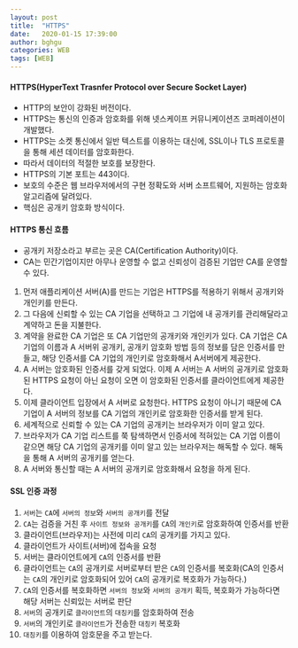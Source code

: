 ```yaml
---
layout: post
title:  "HTTPS"
date:   2020-01-15 17:39:00
author: bghgu
categories: WEB
tags: [WEB]
---
```


#### HTTPS(HyperText Trasnfer Protocol over Secure Socket Layer)
* HTTP의 보안이 강화된 버전이다.
* HTTPS는 통신의 인증과 암호화를 위해 넷스케이프 커뮤니케이션즈 코퍼레이션이 개발했다.
* HTTPS는 소켓 통신에서 일반 텍스트를 이용하는 대신에, SSL이나 TLS 프로토콜을 통해 세션 데이터를 암호화한다.
* 따라서 데이터의 적절한 보호를 보장한다.
* HTTPS의 기본 포트는 443이다.
* 보호의 수준은 웹 브라우저에서의 구현 정확도와 서버 소프트웨어, 지원하는 암호화 알고리즘에 달려있다.
* 핵심은 공개키 암호화 방식이다.

#### HTTPS 통신 흐름
* 공개키 저장소라고 부르는 곳은 CA(Certification Authority)이다.
* CA는 민간기업이지만 아무나 운영할 수 없고 신뢰성이 검증된 기업만 CA를 운영할 수 있다.
1. 먼저 애플리케이션 서버(A)를 만드는 기업은 HTTPS를 적용하기 위해서 공개키와 개인키를 만든다.
2. 그 다음에 신뢰할 수 있는 CA 기업을 선택하고 그 기업에 내 공개키를 관리해달라고 계약하고 돈을 지불한다.
3. 계약을 완료한 CA 기업은 또 CA 기업만의 공개키와 개인키가 있다. CA 기업은 CA 기업의 이름과 A 서버위 공개키, 공개키 암호화 방법 등의 정보를 담은 인증서를 만들고, 해당 인증서를 CA 기업의 개인키로 암호화해서 A서버에게 제공한다.
4. A 서버는 암호화된 인증서를 갖게 되었다. 이제 A 서버는 A 서버의 공개키로 암호화된 HTTPS 요청이 아닌 요청이 오면 이 암호화된 인증서를 클라이언트에게 제공한다.
5. 이제 클라이언트 입장에서 A 서버로 요청한다. HTTPS 요청이 아니기 때문에 CA 기업이 A 서버의 정보를 CA 기업의 개인키로 암호화한 인증서를 받게 된다.
6. 세계적으로 신뢰할 수 있는 CA 기업의 공개키는 브라우저가 이미 알고 있다.
7. 브라우저가 CA 기업 리스트를 쭉 탐색하면서 인증서에 적혀있는 CA 기업 이름이 같으면 해당 CA 기업의 공개키를 이미 알고 있는 브라우저는 해독할 수 있다. 해독을 통해 A 서버의 공개키를 얻는다.
8. A 서버와 통신할 때는 A 서버의 공개키로 암호화해서 요청을 하게 된다.

#### SSL 인증 과정
1. `서버`는 `CA`에 `서버의 정보`와 `서버의 공개키`를 전달
2. `CA`는 검증을 거친 후 `사이트 정보와 공개키`를 `CA`의 `개인키`로 암호화하여 인증서를 반환
3. 클라이언트(브라우저)는 사전에 미리 `CA`의 공개키를 가지고 있다.
4. 클라이언트가 사이트(서버)에 접속을 요청
5. 서버는 클라이언트에게 `CA`의 인증서를 반환
6. 클라이언트는 `CA`의 공개키로 서버로부터 받은 `CA`의 인증서를 복호화(CA의 인증서는 `CA`의 개인키로 암호화되어 있어 `CA`의 공개키로 복호화가 가능하다.)
7. `CA`의 인증서를 복호화하면 `서버의 정보`와 `서버의 공개키` 획득, 복호화가 가능하다면 해당 서버는 신뢰있는 서버로 판단
8. `서버`의 공개키로 `클라이언트`의 `대칭키`를 암호화하여 전송
9. `서버`의 개인키로 `클라이언트`가 전송한 `대칭키` 복호화
10. `대칭키`를 이용하여 암호문을 주고 받는다.
